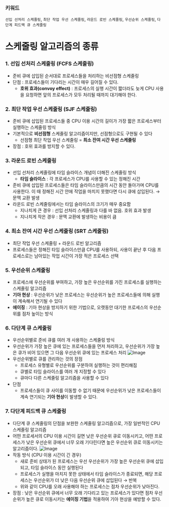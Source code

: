 ### 키워드

`선입 선처리 스케줄링`, `최단 작업 우선 스케줄링`, `라운드 로빈 스케줄링`, `우선순위 스케줄링`, `다단계 피드백 큐 스케줄링`

# 스케줄링 알고리즘의 종류

### 1. 선입 선처리 스케줄링 (FCFS 스케줄링)

- 준비 큐에 삽입된 순서대로 프로세스들을 처리하는 비선점형 스케줄링
- 단점 : 프로세스들이 기다리는 시간이 매우 길어질 수 있다.
  - **호위 효과(convoy effect)** : 프로세스의 실행 시간이 짧더라도 늦게 CPU 사용을 요청하면 앞의 프로세스가 모두 처리될 때까지 대기해야 한다.

### 2. 최단 작업 우선 스케줄링 (SJF 스케줄링)

- 준비 큐에 삽입된 프로세스들 중 CPU 이용 시간의 길이가 가장 짧은 프로세스부터 실행하는 스케줄링 방식
- 기본적으로 **비선점형** 스케줄링 알고리즘이지만, 선점형으로도 구현될 수 있다
  - 선점형 최단 작업 우선 스케줄링 = **최소 잔여 시간 우선 스케줄링**
- 장점 : 호위 효과를 방지할 수 있다.

### 3. 라운드 로빈 스케줄링

- 선입 선처리 스케줄링에 타임 슬라이스 개념이 더해진 스케줄링 방식
  - **타임 슬라이스** : 각 프로세스가 CPU를 사용할 수 있는 정해진 시간
- 준비 큐에 삽입된 프로세스들은 타임 슬라이스만큼의 시간 동안 돌아가며 CPU를 사용한다. 이 때 정해진 시간 안에 작업을 마치지 못했다면 다시 큐에 삽입된다. → 문맥 교환 발생
- 라운드 로빈 스케줄링에서는 타임 슬라이스의 크기가 매우 중요함
  - 지나치게 큰 경우 : 선입 선처리 스케줄링과 다를 바 없음. 호위 효과 발생
  - 지나치게 작은 경우 : 문맥 교환에 발생하는 비용이 큼

### 4. 최소 잔여 시간 우선 스케줄링 (SRT 스케줄링)

- 최단 작업 우선 스케줄링 + 라운드 로빈 알고리즘
- 프로세스들은 정해진 타임 슬라이스만큼 CPU를 사용하되, 사용이 끝난 후 다음 프로세스로는 남아있는 작업 시간이 가장 적은 프로세스 선택

### 5. 우선순위 스케줄링

- 프로세스에 우선순위를 부여하고, 가장 높은 우선순위를 가진 프로세스를 실행하는 스케줄링 알고리즘
- **기아 현상** : 우선순위가 낮은 프로세스는 우선순위가 높은 프로세스들에 의해 실행이 계속해서 연기될 수 있다
- **에이징** : 기아 현상을 방지하기 위한 기법으로, 오랫동안 대기한 프로세스의 우선순위를 점차 높이는 방식

### 6. 다단계 큐 스케줄링

- 우선순위별로 준비 큐를 여러 개 사용하는 스케줄링 방식
- 우선순위가 가장 높은 큐에 있는 프로세스들을 먼저 처리하고, 우선순위가 가장 높은 큐가 비어 있으면 그 다음 우선순위 큐에 있는 프로세스 처리
  ![Image](https://github.com/user-attachments/assets/6e8a3c2d-878d-4b8e-9d49-dc78c56caee4)
- 우선순위별로 큐를 관리하는 것의 장점
  - 프로세스 유형별로 우선순위를 구분하여 실행하는 것이 편리해짐
  - 큐별로 타임 슬라이스를 여러 개 지정할 수 있다
  - 큐마다 다른 스케줄링 알고리즘을 사용할 수 있다
- 단점
  - 프로세스들이 큐 사이를 이동할 수 없기 때문에 우선순위가 낮은 프로세스들이 계속 연기되는 **기아 현상**이 발생할 수 있다.

### 7. 다단계 피드백 큐 스케줄링

- 다단계 큐 스케줄링의 단점을 보완한 스케줄링 알고리즘으로, 가장 일반적인 CPU 스케줄링 알고리즘
- 어떤 프로세서의 CPU 이용 시간이 길면 낮은 우선순위 큐로 이동시키고, 어떤 프로세스가 낮은 우선순위 큐에서 너무 오래 기다린다면 높은 우선순위 큐로 이동시키는 알고리즘이다.
  ![Image](https://github.com/user-attachments/assets/5d632770-5053-41e6-a0ee-701bb8dc2f13)
- 작동 방식 (CPU 이용 시간이 긴 경우)
  - 새로 준비 상태가 된 프로세스는 우선 우선순위가 가장 높은 우선순위 큐에 삽입되고, 타임 슬라이스 동안 실행된다
  - 프로세스가 실행을 마치지 못한 상태에서 타임 슬라이스가 종료되면, 해당 프로세스는 우선순위가 더 낮은 다음 우선순위 큐에 삽입된다 → 반복
  - 위와 같이 CPU를 오래 사용해야 하는 프로세스는 점차 우선순위가 낮아진다.
- 장점 : 낮은 우선순위 큐에서 너무 오래 기다리고 있는 프로세스가 있다면 점차 우선순위가 높은 큐로 이동시키는 **에이징 기법**을 적용하여 기아 현상을 예방할 수 있다.
